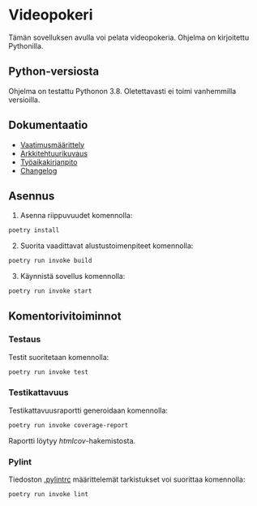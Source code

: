 # Videopokeri

Tämän sovelluksen avulla voi pelata videopokeria. Ohjelma on kirjoitettu Pythonilla.

## Python-versiosta
Ohjelma on testattu Pythonon 3.8. Oletettavasti ei toimi vanhemmilla versioilla.

## Dokumentaatio
- [Vaatimusmäärittely](./videopoker/documentation/requirements.md)
- [Arkkitehtuurikuvaus](./videopoker/documentation/arkkitehtuuri.md)
- [Työaikakirjanpito](./videopoker/documentation/working_hours.md)
- [Changelog](./videopoker/documentation/changelog.md)

## Asennus

1. Asenna riippuvuudet komennolla:

```bash
poetry install
```

2. Suorita vaadittavat alustustoimenpiteet komennolla:

```bash
poetry run invoke build
```

3. Käynnistä sovellus komennolla:
```bash
poetry run invoke start
```

## Komentorivitoiminnot

### Testaus

Testit suoritetaan komennolla:

```bash
poetry run invoke test
```

### Testikattavuus

Testikattavuusraportti generoidaan komennolla:

```bash
poetry run invoke coverage-report
```

Raportti löytyy _htmlcov_-hakemistosta.

### Pylint

Tiedoston [.pylintrc](./videopoker/.pylintrc) määrittelemät tarkistukset voi suorittaa komennolla:

```bash
poetry run invoke lint

